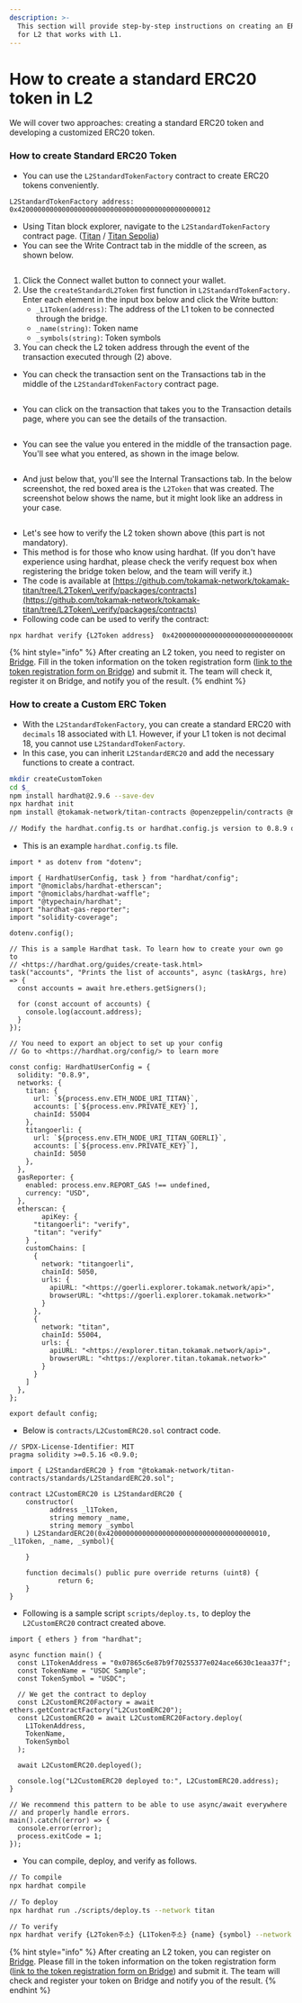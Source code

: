 ```yaml
---
description: >-
  This section will provide step-by-step instructions on creating an ERC20 token
  for L2 that works with L1.
---
```


# How to create a standard ERC20 token in L2

We will cover two approaches: creating a standard ERC20 token and developing a customized ERC20 token.

### How to create Standard ERC20 Token

* You can use the `L2StandardTokenFactory` contract to create ERC20 tokens conveniently.

```
L2StandardTokenFactory address: 0x420000000000000000000000000000000000000000000012
```

* Using Titan block explorer, navigate to the `L2StandardTokenFactory` contract page. ([Titan](https://explorer.titan.tokamak.network/) / [Titan Sepolia](https://explorer.titan-sepolia.tokamak.network/address/0x4200000000000000000000000000000000000012/write-contract#address-tabs))
* You can see the Write Contract tab in the middle of the screen, as shown below.

<figure><img src="../../../.gitbook/assets/2.3-1.png" alt=""><figcaption></figcaption></figure>

1. Click the Connect wallet button to connect your wallet.
2. Use the `createStandardL2Token` first function in `L2StandardTokenFactory.` Enter each element in the input box below and click the Write button:&#x20;
   * `_L1Token(address)`: The address of the L1 token to be connected through the bridge.
   * `_name(string)`: Token name
   * `_symbols(string)`: Token symbols
3. You can check the L2 token address through the event of the transaction executed through (2) above.



* You can check the transaction sent on the Transactions tab in the middle of the `L2StandardTokenFactory` contract page.

<figure><img src="../../../.gitbook/assets/2.3-2.png" alt=""><figcaption></figcaption></figure>



* You can click on the transaction that takes you to the Transaction details page, where you can see the details of the transaction.

<figure><img src="../../../.gitbook/assets/2.3-3.png" alt=""><figcaption></figcaption></figure>



* You can see the value you entered in the middle of the transaction page. You'll see what you entered, as shown in the image below.

<figure><img src="../../../.gitbook/assets/2.3-4.png" alt=""><figcaption></figcaption></figure>



* And just below that, you'll see the Internal Transactions tab. In the below screenshot, the red boxed area is the `L2Token` that was created. The screenshot below shows the name, but it might look like an address in your case.

<figure><img src="../../../.gitbook/assets/2.3-5.png" alt=""><figcaption></figcaption></figure>



* Let's see how to verify the L2 token shown above (this part is not mandatory).
* This method is for those who know using hardhat. (If you don't have experience using hardhat, please check the verify request box when registering the bridge token below, and the team will verify it.)
* The code is available at [https://github.com/tokamak-network/tokamak-titan/tree/L2Token\_verify/packages/contracts](https://github.com/tokamak-network/tokamak-titan/tree/L2Token\_verify/packages/contracts)
* Following code can be used to verify the contract:

```bash
npx hardhat verify {L2Token address}  0x4200000000000000000000000000000000000010 {L1Token address} {name} {symbol} --network titan 
```

{% hint style="info" %}
After creating an L2 token, you need to register on [Bridge](https://bridge.tokamak.network/). Fill in the token information on the token registration form ([link to the token registration form on Bridge](https://forms.gle/actJrRuAtHT7ycG5A)) and submit it. The team will check it, register it on Bridge, and notify you of the result.
{% endhint %}



### How to create a Custom ERC Token

* With the `L2StandardTokenFactory`, you can create a standard ERC20 with `decimals` 18 associated with L1. However, if your L1 token is not decimal 18, you cannot use `L2StandardTokenFactory`.
* In this case, you can inherit `L2StandardERC20` and add the necessary functions to create a contract.

```bash
mkdir createCustomToken
cd $_
npm install hardhat@2.9.6 --save-dev
npx hardhat init
npm install @tokamak-network/titan-contracts @openzeppelin/contracts @nomiclabs/hardhat-etherscan@^3.1.5 --save

// Modify the hardhat.config.ts or hardhat.config.js version to 0.8.9 or higher.
```

* This is an example `hardhat.config.ts` file.

```tsx
import * as dotenv from "dotenv";

import { HardhatUserConfig, task } from "hardhat/config";
import "@nomiclabs/hardhat-etherscan";
import "@nomiclabs/hardhat-waffle";
import "@typechain/hardhat";
import "hardhat-gas-reporter";
import "solidity-coverage";

dotenv.config();

// This is a sample Hardhat task. To learn how to create your own go to
// <https://hardhat.org/guides/create-task.html>
task("accounts", "Prints the list of accounts", async (taskArgs, hre) => {
  const accounts = await hre.ethers.getSigners();

  for (const account of accounts) {
    console.log(account.address);
  }
});

// You need to export an object to set up your config
// Go to <https://hardhat.org/config/> to learn more

const config: HardhatUserConfig = {
  solidity: "0.8.9",
  networks: {
    titan: {
      url: `${process.env.ETH_NODE_URI_TITAN}`,
      accounts: [`${process.env.PRIVATE_KEY}`],
      chainId: 55004 
    },
    titangoerli: {
      url: `${process.env.ETH_NODE_URI_TITAN_GOERLI}`,
      accounts: [`${process.env.PRIVATE_KEY}`],
      chainId: 5050 
    },
  },
  gasReporter: {
    enabled: process.env.REPORT_GAS !== undefined,
    currency: "USD",
  },
  etherscan: {
		apiKey: { 
      "titangoerli": "verify",
      "titan": "verify"
    } ,
    customChains: [
      {
        network: "titangoerli",
        chainId: 5050,
        urls: {
          apiURL: "<https://goerli.explorer.tokamak.network/api>",
          browserURL: "<https://goerli.explorer.tokamak.network>"
        }
      },
      {
        network: "titan",
        chainId: 55004,
        urls: {
          apiURL: "<https://explorer.titan.tokamak.network/api>",
          browserURL: "<https://explorer.titan.tokamak.network>"
        }
      }
    ]  
  },
};

export default config;
```

* Below is `contracts/L2CustomERC20.sol` contract code.

```solidity
// SPDX-License-Identifier: MIT
pragma solidity >=0.5.16 <0.9.0;

import { L2StandardERC20 } from "@tokamak-network/titan-contracts/standards/L2StandardERC20.sol";

contract L2CustomERC20 is L2StandardERC20 {
    constructor(
	      address _l1Token,
	      string memory _name,
	      string memory _symbol
    ) L2StandardERC20(0x4200000000000000000000000000000000000010, _l1Token, _name, _symbol){

	}

    function decimals() public pure override returns (uint8) {
	        return 6;
    }
}
```

* Following is a sample script `scripts/deploy.ts,` to deploy the `L2CustomERC20` contract created above.

```tsx
import { ethers } from "hardhat";

async function main() {
  const L1TokenAddress = "0x07865c6e87b9f70255377e024ace6630c1eaa37f";
  const TokenName = "USDC Sample";
  const TokenSymbol = "USDC";

  // We get the contract to deploy
  const L2CustomERC20Factory = await ethers.getContractFactory("L2CustomERC20");
  const L2CustomERC20 = await L2CustomERC20Factory.deploy(
    L1TokenAddress,
    TokenName,
    TokenSymbol
  );

  await L2CustomERC20.deployed();

  console.log("L2CustomERC20 deployed to:", L2CustomERC20.address);
}

// We recommend this pattern to be able to use async/await everywhere
// and properly handle errors.
main().catch((error) => {
  console.error(error);
  process.exitCode = 1;
});
```

* You can compile, deploy, and verify as follows.

```bash
// To compile 
npx hardhat compile 

// To deploy
npx hardhat run ./scripts/deploy.ts --network titan

// To verify
npx hardhat verify {L2Token주소} {L1Token주소} {name} {symbol} --network networkName  
```

{% hint style="info" %}
After creating an L2 token, you can register on [Bridge](https://bridge.tokamak.network/). Please fill in the token information on the token registration form ([link to the token registration form on Bridge](https://j8vmrrhl32u.typeform.com/to/w57E5otJ)) and submit it. The team will check and register your token on Bridge and notify you of the result.
{% endhint %}

